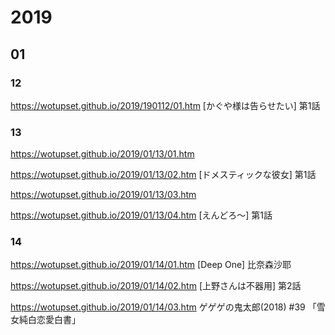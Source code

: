 # 2019
## 01
### 12
https://wotupset.github.io/2019/190112/01.htm [かぐや様は告らせたい] 第1話
### 13

https://wotupset.github.io/2019/01/13/01.htm

https://wotupset.github.io/2019/01/13/02.htm [ドメスティックな彼女] 第1話

https://wotupset.github.io/2019/01/13/03.htm

https://wotupset.github.io/2019/01/13/04.htm [えんどろ〜] 第1話
### 14

https://wotupset.github.io/2019/01/14/01.htm [Deep One] 比奈森沙耶

https://wotupset.github.io/2019/01/14/02.htm [上野さんは不器用] 第2話


https://wotupset.github.io/2019/01/14/03.htm ゲゲゲの鬼太郎(2018) #39 「雪女純白恋愛白書」

